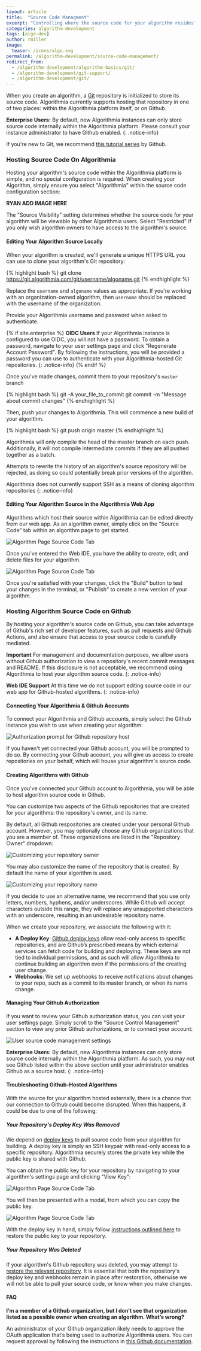 ```yaml
---
layout: article
title:  "Source Code Managment"
excerpt: "Controlling where the source code for your algorithm resides"
categories: algorithm-development
tags: [algo-dev]
author: rmiller
image:
  teaser: /icons/algo.svg
permalink: /algorithm-development/source-code-management/
redirect_from:
  - /algorithm-development/algorithm-basics/git/
  - /algorithm-development/git-support/
  - /algorithm-development/git/
---
```

When you create an algorithm, a [Git](https://git-scm.com/) repository is initialized to store its source code. Algorithmia currently supports hosting that repository in one of two places: within the Algorithmia platform itself, or on Github.

**Enterprise Users:** By default, new Algorithmia instances can only store source code internally within the Algorithmia platform. Please consult your instance administrator to have Github enabled.
{: .notice-info}

If you're new to Git, we recommend [this tutorial series](https://try.github.io/) by Github.

### Hosting Source Code On Algorithmia

Hosting your algorithm's source code within the Algorithmia platform is simple, and no special configuration is required. When creating your Algorithm, simply ensure you select "Algorithmia" within the source code configuration section:

**RYAN ADD IMAGE HERE**

The "Source Visibility" setting determines whether the source code for your algorithm will be viewable by other Algorithmia users. Select "Restricted" if you only wish algorithm owners to have access to the algorithm's source.

#### Editing Your Algorithm Source Locally

When your algorithm is created, we'll generate a unique HTTPS URL you can use to clone your algorithm's Git repository:

{% highlight bash %}
git clone https://git.algorithmia.com/git/username/algoname.git
{% endhighlight %}

Replace the `username` and `algoname` values as appropriate. If you're working with an organization-owned algorithm, then `username` should be replaced with the username of the organization. 

Provide your Algorithmia username and password when asked to authenticate.

{% if site.enterprise %}
**OIDC Users** If your Algorithmia instance is configured to use OIDC, you will not have a password. To obtain a password, navigate to your user settings page and click "Regenerate Account Password". By following the instructions, you will be provided a password you can use to authenticate with your Algorithmia-hosted Git repositories.
{: .notice-info}
{% endif %}

Once you've made changes, commit them to your repository's `master` branch 

{% highlight bash %}
git -A your_file_to_commit
git commit -m "Message about commit changes"
{% endhighlight %}

Then, push your changes to Algorithmia. This will commence a new build of your algorithm.

{% highlight bash %}
git push origin master
{% endhighlight %}

Algorithmia will only compile the head of the master branch on each push. Additionally, it will not compile intermediate commits if they are all pushed together as a batch. 

Attempts to rewrite the history of an algorithm's source repository will be rejected, as doing so could potentially break prior versions of the algorithm.

Algorithmia does not currently support SSH as a means of cloning algorithm repositories
{: .notice-info}

#### Editing Your Algorithm Source in the Algorithmia Web App

Algorithms which host their source within Algorithmia can be edited directly from our web app. As an algorithm owner, simply click on the "Source Code" tab within an algorithm page to get started.

<img src="{{site.cdnurl}}{{site.baseurl}}/images/post_images/source_code_management/algorithm_source_code_tab.png" alt="Algorithm Page Source Code Tab" class="screenshot img-sm">

Once you've entered the Web IDE, you have the ability to create, edit, and delete files for your algorithm.

<img src="{{site.cdnurl}}{{site.baseurl}}/images/post_images/source_code_management/algorithm_web_ide.png" alt="Algorithm Page Source Code Tab" class="screenshot img-sm">

Once you're satisfied with your changes, click the "Build" button to test your changes in the terminal, or "Publish" to create a new version of your algorithm.

### Hosting Algorithm Source Code on Github

By hosting your algorithm's source code on Github, you can take advantage of Github's rich set of developer features, such as pull requests and Github Actions, and also ensure that access to your source code is carefully mediated.

**Important** For management and documentation purposes, we allow users without Github authorization to view a  repository's recent commit messages and README. If this disclosure is not acceptable, we recommend using Algorithmia to host your algorithm source code.
{: .notice-info}

**Web IDE Support** At this time we do not support editing source code in our web app for Github-hosted algorithms. 
{: .notice-info}

#### Connecting Your Algorithmia & Github Accounts

To connect your Algorithmia and Github accounts, simply select the Github instance you wish to use when creating your algorithm:

<img src="{{site.cdnurl}}{{site.baseurl}}/images/post_images/source_code_management/scm_create_github_algorithm_unauthorized.png" alt="Authorization prompt for Github repository host" class="screenshot img-sm">

If you haven't yet connected your Github account, you will be prompted to do so. By connecting your Github account, you will give us access to create repositories on your behalf, which will house your algorithm's source code.

#### Creating Algorithms with Github

Once you've connected your Github account to Algorithmia, you will be able to host algorithm source code in Github.

You can customize two aspects of the Github repositories that are created for your algorithms: the repository's owner, and its name.

By default, all Github respositories are created under your personal Github account. However, you may optionally choose any Github organizations that you are a member of. These organizations are listed in the "Repository Owner" dropdown:

<img src="{{site.cdnurl}}{{site.baseurl}}/images/post_images/source_code_management/scm_create_github_algorithm_org.png" alt="Customizing your repository owner" class="screenshot img-sm">

You may also customize the name of the repository that is created. By default the name of your algorithm is used. 

<img src="{{site.cdnurl}}{{site.baseurl}}/images/post_images/source_code_management/scm_create_github_algorithm_name.png" alt="Customizing your repository name" class="screenshot img-sm">

If you decide to use an alternative name, we recommend that you use only letters, numbers, hyphens, and/or underscores. While Github will accept characters outside this range, they will replace any unsupported characters with an underscore, resulting in an undesirable repository name.

When we create your repository, we associate the following with it:

- **A Deploy Key**: [Github deploy keys](https://github.blog/2015-06-16-read-only-deploy-keys/) allow read-only access to specific repositories, and are Github’s prescribed means by which external services can fetch code for building and deploying. These keys are not tied to individual permissions, and as such will allow Algorithmia to continue building an algorithm even if the permissions of the creating user change.
- **Webhooks**: We set up webhooks to receive notifications about changes to your repo, such as a commit to its master branch, or when its name change.

#### Managing Your Github Authorization

If you want to review your Github authorization status, you can visit your user settings page. Simply scroll to the "Source Control Management" section to view any prior Github authorizations, or to connect your account:

<img src="{{site.cdnurl}}{{site.baseurl}}/images/post_images/source_code_management/scm_user_settings.png" alt="User source code management settings" class="screenshot img-sm">

**Enterprise Users:** By default, new Algorithmia instances can only store source code internally within the Algorithmia platform. As such, you may not see Github listed within the above section until your administrator enables Github as a source host.
{: .notice-info}

#### Troubleshooting Github-Hosted Algorithms

With the source for your algorithm hosted externally, there is a chance that our connection to Github could become disrupted. When this happens, it could be due to one of the following:

##### Your Repository's Deploy Key Was Removed

We depend on [deploy keys](https://github.blog/2015-06-16-read-only-deploy-keys/) to pull source code from your algorithm for building. A deploy key is simply an SSH keypair with read-only access to a specific repository. Algorithmia securely stores the private key while the public key is shared with Github.

You can obtain the public key for your repository by navigating to your algorithm's settings page and clicking "View Key":

<img src="{{site.cdnurl}}{{site.baseurl}}/images/post_images/source_code_management/algorithm_settings_select_deploy_key.png" alt="Algorithm Page Source Code Tab" class="screenshot img-sm">

You will then be presented with a modal, from which you can copy the public key.

<img src="{{site.cdnurl}}{{site.baseurl}}/images/post_images/source_code_management/algorithm_settings_view_deploy_key.png" alt="Algorithm Page Source Code Tab" class="screenshot img-sm">

With the deploy key in hand, simply follow [instructions outlined here](https://developer.github.com/v3/guides/managing-deploy-keys/#deploy-keys) to restore the public key to your repository.

##### Your Repository Was Deleted

If your algorithm's Github repository was deleted, you may attempt to [restore the relevant repository](https://help.github.com/en/github/administering-a-repository/restoring-a-deleted-repository). It is essential that both the repository's deploy key and webhooks remain in place after restoration, otherwise we will not be able to pull your source code, or know when you make changes.

#### FAQ

__I’m a member of a Github organization, but I don’t see that organization listed as a possible owner when creating an algorithm. What’s wrong?__

An administrator of your Github organization likely needs to approve the OAuth application that’s being used to authorize Algorithmia users. You can request approval by following the instructions in [this Github documentation](https://help.github.com/en/github/setting-up-and-managing-your-github-user-account/requesting-organization-approval-for-oauth-apps#:~:targetText=Click%20the%20Authorized%20OAuth%20Apps,click%20Request%20approval%20from%20owners.).
